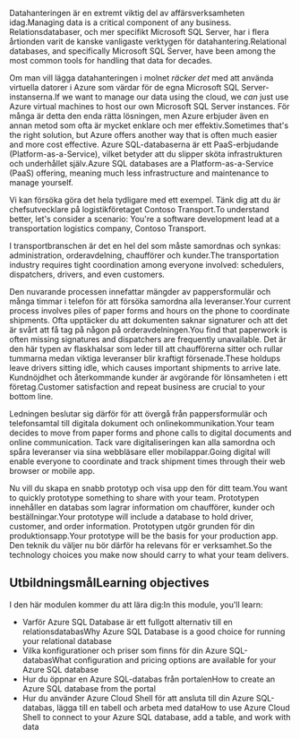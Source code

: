 <span data-ttu-id="c24ba-101">Datahanteringen är en extremt viktig del av affärsverksamheten idag.</span><span class="sxs-lookup"><span data-stu-id="c24ba-101">Managing data is a critical component of any business.</span></span> <span data-ttu-id="c24ba-102">Relationsdatabaser, och mer specifikt Microsoft SQL Server, har i flera årtionden varit de kanske vanligaste verktygen för datahantering.</span><span class="sxs-lookup"><span data-stu-id="c24ba-102">Relational databases, and specifically Microsoft SQL Server, have been among the most common tools for handling that data for decades.</span></span> 

<span data-ttu-id="c24ba-103">Om man vill lägga datahanteringen i molnet _räcker det_ med att använda virtuella datorer i Azure som värdar för de egna Microsoft SQL Server-instanserna.</span><span class="sxs-lookup"><span data-stu-id="c24ba-103">If we want to manage our data using the cloud, we _can_ just use Azure virtual machines to host our own Microsoft SQL Server instances.</span></span> <span data-ttu-id="c24ba-104">För många är detta den enda rätta lösningen, men Azure erbjuder även en annan metod som ofta är mycket enklare och mer effektiv.</span><span class="sxs-lookup"><span data-stu-id="c24ba-104">Sometimes that's the right solution, but Azure offers another way that is often much easier and more cost effective.</span></span> <span data-ttu-id="c24ba-105">Azure SQL-databaserna är ett PaaS-erbjudande (Platform-as-a-Service), vilket betyder att du slipper sköta infrastrukturen och underhållet själv.</span><span class="sxs-lookup"><span data-stu-id="c24ba-105">Azure SQL databases are a Platform-as-a-Service (PaaS) offering, meaning much less infrastructure and maintenance to manage yourself.</span></span>

<span data-ttu-id="c24ba-106">Vi kan försöka göra det hela tydligare med ett exempel. Tänk dig att du är chefsutvecklare på logistikföretaget Contoso Transport.</span><span class="sxs-lookup"><span data-stu-id="c24ba-106">To understand better, let's consider a scenario: You're a software development lead at a transportation logistics company, Contoso Transport.</span></span>

<span data-ttu-id="c24ba-107">I transportbranschen är det en hel del som måste samordnas och synkas: administration, orderavdelning, chaufförer och kunder.</span><span class="sxs-lookup"><span data-stu-id="c24ba-107">The transportation industry requires tight coordination among everyone involved: schedulers, dispatchers, drivers, and even customers.</span></span>

<span data-ttu-id="c24ba-108">Den nuvarande processen innefattar mängder av pappersformulär och många timmar i telefon för att försöka samordna alla leveranser.</span><span class="sxs-lookup"><span data-stu-id="c24ba-108">Your current process involves piles of paper forms and hours on the phone to coordinate shipments.</span></span> <span data-ttu-id="c24ba-109">Ofta upptäcker du att dokumenten saknar signaturer och att det är svårt att få tag på någon på orderavdelningen.</span><span class="sxs-lookup"><span data-stu-id="c24ba-109">You find that paperwork is often missing signatures and dispatchers are frequently unavailable.</span></span> <span data-ttu-id="c24ba-110">Det är den här typen av flaskhalsar som leder till att chaufförerna sitter och rullar tummarna medan viktiga leveranser blir kraftigt försenade.</span><span class="sxs-lookup"><span data-stu-id="c24ba-110">These holdups leave drivers sitting idle, which causes important shipments to arrive late.</span></span> <span data-ttu-id="c24ba-111">Kundnöjdhet och återkommande kunder är avgörande för lönsamheten i ett företag.</span><span class="sxs-lookup"><span data-stu-id="c24ba-111">Customer satisfaction and repeat business are crucial to your bottom line.</span></span>

<span data-ttu-id="c24ba-112">Ledningen beslutar sig därför för att övergå från pappersformulär och telefonsamtal till digitala dokument och onlinekommunikation.</span><span class="sxs-lookup"><span data-stu-id="c24ba-112">Your team decides to move from paper forms and phone calls to digital documents and online communication.</span></span> <span data-ttu-id="c24ba-113">Tack vare digitaliseringen kan alla samordna och spåra leveranser via sina webbläsare eller mobilappar.</span><span class="sxs-lookup"><span data-stu-id="c24ba-113">Going digital will enable everyone to coordinate and track shipment times through their web browser or mobile app.</span></span>

<span data-ttu-id="c24ba-114">Nu vill du skapa en snabb prototyp och visa upp den för ditt team.</span><span class="sxs-lookup"><span data-stu-id="c24ba-114">You want to quickly prototype something to share with your team.</span></span> <span data-ttu-id="c24ba-115">Prototypen innehåller en databas som lagrar information om chaufförer, kunder och beställningar.</span><span class="sxs-lookup"><span data-stu-id="c24ba-115">Your prototype will include a database to hold driver, customer, and order information.</span></span> <span data-ttu-id="c24ba-116">Prototypen utgör grunden för din produktionsapp.</span><span class="sxs-lookup"><span data-stu-id="c24ba-116">Your prototype will be the basis for your production app.</span></span> <span data-ttu-id="c24ba-117">Den teknik du väljer nu bör därför ha relevans för er verksamhet.</span><span class="sxs-lookup"><span data-stu-id="c24ba-117">So the technology choices you make now should carry to what your team delivers.</span></span>

## <a name="learning-objectives"></a><span data-ttu-id="c24ba-118">Utbildningsmål</span><span class="sxs-lookup"><span data-stu-id="c24ba-118">Learning objectives</span></span>

<span data-ttu-id="c24ba-119">I den här modulen kommer du att lära dig:</span><span class="sxs-lookup"><span data-stu-id="c24ba-119">In this module, you'll learn:</span></span>

- <span data-ttu-id="c24ba-120">Varför Azure SQL Database är ett fullgott alternativ till en relationsdatabas</span><span class="sxs-lookup"><span data-stu-id="c24ba-120">Why Azure SQL Database is a good choice for running your relational database</span></span>
- <span data-ttu-id="c24ba-121">Vilka konfigurationer och priser som finns för din Azure SQL-databas</span><span class="sxs-lookup"><span data-stu-id="c24ba-121">What configuration and pricing options are available for your Azure SQL database</span></span>
- <span data-ttu-id="c24ba-122">Hur du öppnar en Azure SQL-databas från portalen</span><span class="sxs-lookup"><span data-stu-id="c24ba-122">How to create an Azure SQL database from the portal</span></span>
- <span data-ttu-id="c24ba-123">Hur du använder Azure Cloud Shell för att ansluta till din Azure SQL-databas, lägga till en tabell och arbeta med data</span><span class="sxs-lookup"><span data-stu-id="c24ba-123">How to use Azure Cloud Shell to connect to your Azure SQL database, add a table, and work with data</span></span>